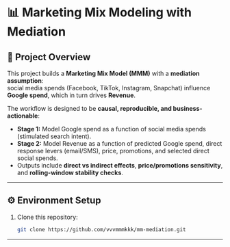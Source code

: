# 📊 Marketing Mix Modeling with Mediation

## 📌 Project Overview
This project builds a **Marketing Mix Model (MMM)** with a **mediation assumption**:  
social media spends (Facebook, TikTok, Instagram, Snapchat) influence **Google spend**, which in turn drives **Revenue**.  

The workflow is designed to be **causal, reproducible, and business-actionable**:  
- **Stage 1:** Model Google spend as a function of social media spends (stimulated search intent).  
- **Stage 2:** Model Revenue as a function of predicted Google spend, direct response levers (email/SMS), price, promotions, and selected direct social spends.  
- Outputs include **direct vs indirect effects**, **price/promotions sensitivity**, and **rolling-window stability checks**.  

---

## ⚙️ Environment Setup
1. Clone this repository:
   ```bash
   git clone https://github.com/vvvmmmkkk/mm-mediation.git

---








